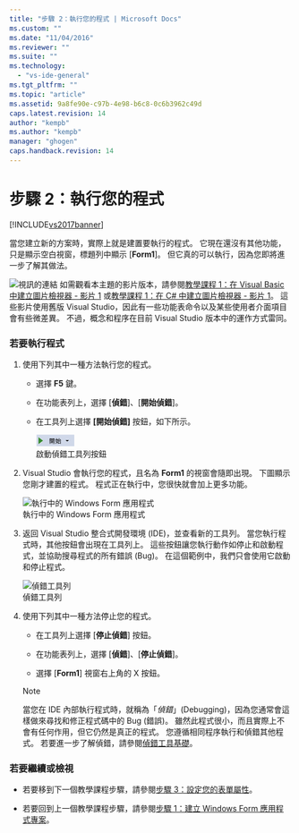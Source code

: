 ```yaml
---
title: "步驟 2：執行您的程式 | Microsoft Docs"
ms.custom: ""
ms.date: "11/04/2016"
ms.reviewer: ""
ms.suite: ""
ms.technology: 
  - "vs-ide-general"
ms.tgt_pltfrm: ""
ms.topic: "article"
ms.assetid: 9a8fe90e-c97b-4e98-b6c8-0c6b3962c49d
caps.latest.revision: 14
author: "kempb"
ms.author: "kempb"
manager: "ghogen"
caps.handback.revision: 14
---
```

# 步驟 2：執行您的程式
[!INCLUDE[vs2017banner](../code-quality/includes/vs2017banner.md)]

當您建立新的方案時，實際上就是建置要執行的程式。  它現在還沒有其他功能，只是顯示空白視窗，標題列中顯示 \[**Form1**\]。  但它真的可以執行，因為您即將進一步了解其做法。  
  
 ![視訊的連結](~/docs/data-tools/media/playvideo.gif "PlayVideo") 如需觀看本主題的影片版本，請參閱[教學課程 1：在 Visual Basic 中建立圖片檢視器 \- 影片 1](http://go.microsoft.com/fwlink/?LinkId=205209) 或[教學課程 1：在 C\# 中建立圖片檢視器 \- 影片 1](http://go.microsoft.com/fwlink/?LinkId=205199)。  這些影片使用舊版 Visual Studio，因此有一些功能表命令以及某些使用者介面項目會有些微差異。  不過，概念和程序在目前 Visual Studio 版本中的運作方式雷同。  
  
### 若要執行程式  
  
1.  使用下列其中一種方法執行您的程式。  
  
    -   選擇 **F5** 鍵。  
  
    -   在功能表列上，選擇 \[**偵錯**\]、\[**開始偵錯**\]。  
  
    -   在工具列上選擇 **\[開始偵錯\]** 按鈕，如下所示。  
  
         ![&#91;開始偵錯&#93; 工具列按鈕](../ide/media/express_icondebug.png "Express\_IconDebug")  
啟動偵錯工具列按鈕  
  
2.  Visual Studio 會執行您的程式，且名為 **Form1** 的視窗會隨即出現。  下圖顯示您剛才建置的程式。  程式正在執行中，您很快就會加上更多功能。  
  
     ![執行中的 Windows Form 應用程式](~/docs/ide/media/express_firstrun.png "Express\_FirstRun")  
執行中的 Windows Form 應用程式  
  
3.  返回 Visual Studio 整合式開發環境 \(IDE\)，並查看新的工具列。  當您執行程式時，其他按鈕會出現在工具列上。  這些按鈕讓您執行動作如停止和啟動程式，並協助搜尋程式的所有錯誤 \(Bug\)。  在這個範例中，我們只會使用它啟動和停止程式。  
  
     ![偵錯工具列](~/docs/ide/media/express_debugtoolbar.png "Express\_DebugToolbar")  
偵錯工具列  
  
4.  使用下列其中一種方法停止您的程式。  
  
    -   在工具列上選擇 \[**停止偵錯**\] 按鈕。  
  
    -   在功能表列上，選擇 \[**偵錯**\]、\[**停止偵錯**\]。  
  
    -   選擇 \[**Form1**\] 視窗右上角的 X 按鈕。  
  
    > [!NOTE]
    >  當您在 IDE 內部執行程式時，就稱為「*偵錯*」\(Debugging\)，因為您通常會這樣做來尋找和修正程式碼中的 Bug \(錯誤\)。  雖然此程式很小，而且實際上不會有任何作用，但它仍然是真正的程式。  您遵循相同程序執行和偵錯其他程式。  若要進一步了解偵錯，請參閱[偵錯工具基礎](../debugger/debugger-basics.md)。  
  
### 若要繼續或檢視  
  
-   若要移到下一個教學課程步驟，請參閱[步驟 3：設定您的表單屬性](../ide/step-3-set-your-form-properties.md)。  
  
-   若要回到上一個教學課程步驟，請參閱[步驟 1：建立 Windows Form 應用程式專案](../ide/step-1-create-a-windows-forms-application-project.md)。